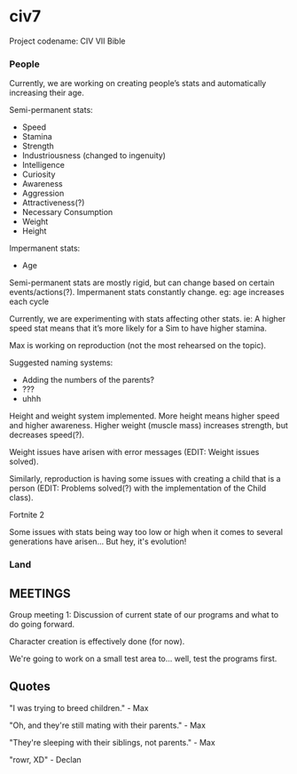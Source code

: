# civ7

Project codename: CIV VII Bible

### People

Currently, we are working on creating people’s stats and automatically increasing their age.

Semi-permanent stats:
* Speed
* Stamina
* Strength
* Industriousness (changed to ingenuity)
* Intelligence
* Curiosity
* Awareness
* Aggression
* Attractiveness(?)
* Necessary Consumption
* Weight
* Height

Impermanent stats:
* Age

Semi-permanent stats are mostly rigid, but can change based on certain events/actions(?).
Impermanent stats constantly change. eg: age increases each cycle

Currently, we are experimenting with stats affecting other stats. ie: A higher speed stat means that it’s more likely for a Sim to have higher stamina.

Max is working on reproduction (not the most rehearsed on the topic).

Suggested naming systems:
* Adding the numbers of the parents?
* ???
* uhhh

Height and weight system implemented. More height means higher speed and higher awareness. Higher weight (muscle mass) increases strength, but decreases speed(?).

Weight issues have arisen with error messages (EDIT: Weight issues solved).

Similarly, reproduction is having some issues with creating a child that is a person (EDIT: Problems solved(?) with the implementation of the Child class).

Fortnite 2

Some issues with stats being way too low or high when it comes to several generations have arisen... But hey, it's evolution!

### Land






## MEETINGS

Group meeting 1: Discussion of current state of our programs and what to do going forward.

Character creation is effectively done (for now).

We're going to work on a small test area to... well, test the programs first.

## Quotes

"I was trying to breed children." - Max

"Oh, and they're still mating with their parents." - Max

"They're sleeping with their siblings, not parents." - Max

"rowr, XD" - Declan
